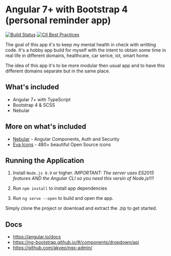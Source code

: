 # Angular 7+ with Bootstrap 4 (personal reminder app)

[![Build Status](https://travis-ci.org/alinleonard/angular7-bootstrap4-reminder.svg?branch=master)](https://travis-ci.org/alinleonard/angular7-bootstrap4-reminder)
[![CII Best Practices](https://bestpractices.coreinfrastructure.org/projects/2359/badge)](https://bestpractices.coreinfrastructure.org/projects/2359)

The goal of this app it's to keep my mental health in check with writting code.
It's a hobby app build for myself with the intent to obtain some time in real life 
in different domains, healthcare, car serice, iot, smart home.

The idea of this app it's to be more modular then usual app and to have this different domains 
separate but in the same place.

## What's included

* Angular 7+ with TypeScript
* Bootstrap 4 & SCSS
* Nebular

## More on what's included

- [Nebular](https://github.com/akveo/nebular) - Angular Components, Auth and Security
- [Eva Icons](https://github.com/akveo/eva-icons) - 480+ beautiful Open Source icons

## Running the Application

1. Install `Node.js 8.9` or higher. *IMPORTANT: The server uses ES2015 features AND the Angular CLI so you need this versin of Node.js!!!!*

1. Run `npm install` to install app dependencies

1. Run `ng serve --open` to build and open the app.

Simply clone the project or download and extract the .zip to get started. 

## Docs

* https://angular.io/docs
* https://ng-bootstrap.github.io/#/components/dropdown/api
* https://github.com/akveo/ngx-admin/
